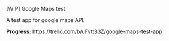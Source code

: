 [WIP] Google Maps test

A test app for google maps API.

**Progress:** https://trello.com/b/uFvtt83Z/google-maps-test-app
